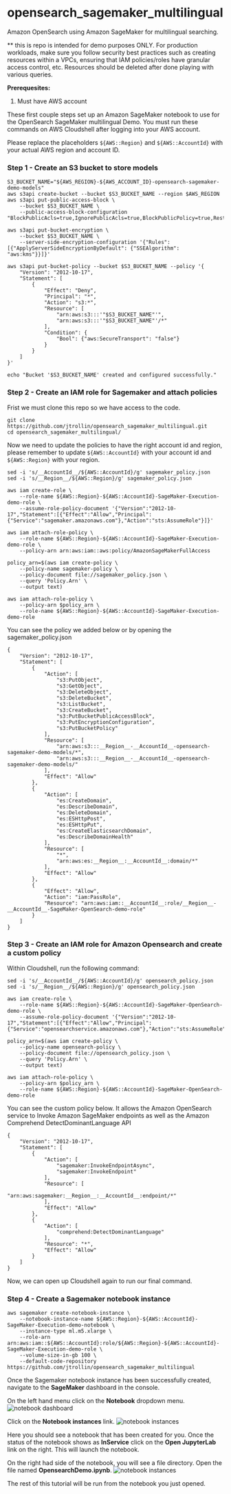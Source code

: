 # opensearch_sagemaker_multilingual
Amazon OpenSearch using Amazon SageMaker for multilingual searching.

** this is repo is intended for demo purposes ONLY. For production workloads, make sure you follow security best practices such as creating resources within a VPCs, ensuring that IAM policies/roles have granular access control, etc. Resources should be deleted after done playing with various queries.

 **Prerequesites:**
 1. Must have AWS account

These first couple steps set up an Amazon SageMaker notebook to use for the OpenSearch SageMaker multilingual Demo. You must run these commands on AWS Cloudshell after logging into your AWS account.

Please replace the placeholders ```${AWS::Region}``` and ```${AWS::AccountId}``` with your actual AWS region and account ID.

### Step 1 - Create an S3 bucket to store models
```
S3_BUCKET_NAME="${AWS_REGION}-${AWS_ACCOUNT_ID}-opensearch-sagemaker-demo-models"
aws s3api create-bucket --bucket $S3_BUCKET_NAME --region $AWS_REGION
aws s3api put-public-access-block \
    --bucket $S3_BUCKET_NAME \
    --public-access-block-configuration "BlockPublicAcls=true,IgnorePublicAcls=true,BlockPublicPolicy=true,RestrictPublicBuckets=true"
```
```
aws s3api put-bucket-encryption \
    --bucket $S3_BUCKET_NAME \
    --server-side-encryption-configuration '{"Rules": [{"ApplyServerSideEncryptionByDefault": {"SSEAlgorithm": "aws:kms"}}]}'
```
```
aws s3api put-bucket-policy --bucket $S3_BUCKET_NAME --policy '{
    "Version": "2012-10-17",
    "Statement": [
        {
            "Effect": "Deny",
            "Principal": "*",
            "Action": "s3:*",
            "Resource": [
                "arn:aws:s3:::'"$S3_BUCKET_NAME"'",
                "arn:aws:s3:::'"$S3_BUCKET_NAME"'/*"
            ],
            "Condition": {
                "Bool": {"aws:SecureTransport": "false"}
            }
        }
    ]
}'

echo "Bucket '$S3_BUCKET_NAME' created and configured successfully."
```

### Step 2 - Create an IAM role for Sagemaker and attach policies

Frist we must clone this repo so we have access to the code.
``` 
git clone https://github.com/jtrollin/opensearch_sagemaker_multilingual.git
cd opensearch_sagemaker_multilingual/
```
Now we need to update the policies to have the right account id and region, please remember to update `${AWS::AccountId}` with your account id and `${AWS::Region}` with your region.
```
sed -i 's/__AccountId__/${AWS::AccountId}/g' sagemaker_policy.json
sed -i 's/__Region__/${AWS::Region}/g' sagemaker_policy.json

aws iam create-role \
    --role-name ${AWS::Region}-${AWS::AccountId}-SageMaker-Execution-demo-role \
    --assume-role-policy-document '{"Version":"2012-10-17","Statement":[{"Effect":"Allow","Principal":{"Service":"sagemaker.amazonaws.com"},"Action":"sts:AssumeRole"}]}'
```
```
aws iam attach-role-policy \
    --role-name ${AWS::Region}-${AWS::AccountId}-SageMaker-Execution-demo-role \
    --policy-arn arn:aws:iam::aws:policy/AmazonSageMakerFullAccess

policy_arn=$(aws iam create-policy \
    --policy-name sagemaker-policy \
    --policy-document file://sagemaker_policy.json \
    --query 'Policy.Arn' \
    --output text)
    
aws iam attach-role-policy \
    --policy-arn $policy_arn \
    --role-name ${AWS::Region}-${AWS::AccountId}-SageMaker-Execution-demo-role
```
You can see the policy we added below or by opening the sagemaker_policy.json
```
{
	"Version": "2012-10-17",
	"Statement": [
		{
			"Action": [
				"s3:PutObject",
                "s3:GetObject",
                "s3:DeleteObject",
                "s3:DeleteBucket",
                "s3:ListBucket",
                "s3:CreateBucket",
                "s3:PutBucketPublicAccessBlock",
                "s3:PutEncryptionConfiguration",
                "s3:PutBucketPolicy"
			],
			"Resource": [
				"arn:aws:s3:::__Region__-__AccountId__-opensearch-sagemaker-demo-models/*",
				"arn:aws:s3:::__Region__-__AccountId__-opensearch-sagemaker-demo-models/"
			],
			"Effect": "Allow"
		},
		{
			"Action": [
				"es:CreateDomain",
				"es:DescribeDomain",
				"es:DeleteDomain",
				"es:ESHttpPost",
				"es:ESHttpPut",
				"es:CreateElasticsearchDomain",
				"es:DescribeDomainHealth"
			],
			"Resource": [
				"*",
				"arn:aws:es:__Region__:__AccountId__:domain/*"
			],
            "Effect": "Allow"
		},
        {
			"Effect": "Allow",
			"Action": "iam:PassRole",
			"Resource": "arn:aws:iam::__AccountId__:role/__Region__-__AccountId__-SageMaker-OpenSearch-demo-role"
		}
	]
}
```

### Step 3 - Create an IAM role for Amazon Opensearch and create a custom policy
Within Cloudshell, run the following command:

```
sed -i 's/__AccountId__/${AWS::AccountId}/g' opensearch_policy.json
sed -i 's/__Region__/${AWS::Region}/g' opensearch_policy.json

aws iam create-role \
    --role-name ${AWS::Region}-${AWS::AccountId}-SageMaker-OpenSearch-demo-role \
    --assume-role-policy-document '{"Version":"2012-10-17","Statement":[{"Effect":"Allow","Principal":{"Service":"opensearchservice.amazonaws.com"},"Action":"sts:AssumeRole"}]}'

policy_arn=$(aws iam create-policy \
    --policy-name opensearch-policy \
    --policy-document file://opensearch_policy.json \
    --query 'Policy.Arn' \
    --output text)
    
aws iam attach-role-policy \
    --policy-arn $policy_arn \
    --role-name ${AWS::Region}-${AWS::AccountId}-SageMaker-OpenSearch-demo-role
```

You can see the custom policy below.  It allows the Amazon OpenSearch service to Invoke Amazon SageMaker endpoints as well as the Amazon Comprehend DetectDominantLanguage API

```
{
	"Version": "2012-10-17",
	"Statement": [
		{
			"Action": [
				"sagemaker:InvokeEndpointAsync",
				"sagemaker:InvokeEndpoint"
			],
			"Resource": [
				"arn:aws:sagemaker:__Region__:__AccountId__:endpoint/*"
			],
			"Effect": "Allow"
		},
        {
			"Action": [
                "comprehend:DetectDominantLanguage"
			],
			"Resource": "*",
			"Effect": "Allow"
		}
	]
}
```

Now, we can open up Cloudshell again to run our final command.

### Step 4 - Create a Sagemaker notebook instance
```
aws sagemaker create-notebook-instance \
    --notebook-instance-name ${AWS::Region}-${AWS::AccountId}-SageMaker-Execution-demo-notebook \
    --instance-type ml.m5.xlarge \
    --role-arn arn:aws:iam::${AWS::AccountId}:role/${AWS::Region}-${AWS::AccountId}-SageMaker-Execution-demo-role \
    --volume-size-in-gb 100 \
    --default-code-repository https://github.com/jtrollin/opensearch_sagemaker_multilingual
```

Once the Sagemaker notebook instance has been successfully created, navigate to the **SageMaker** dashboard in the console.

On the left hand menu click on the **Notebook** dropdown menu.
![notebook dashboard](images/notebooks.png)

Click on the **Notebook instances** link.
![notebook instances](images/demo_notebook.png)

Here you should see a notebook that has been created for you. Once the status of the notebook shows as **InService**  click on the **Open JupyterLab** link on the right.  This will launch the notebook.

On the right had side of the notebook, you will see a file directory.  Open the file named **OpensearchDemo.ipynb**.
![notebook instances](images/open_notebook.png)

The rest of this tutorial will be run from the notebook you just opened.
